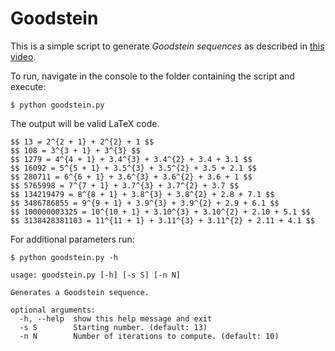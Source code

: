 # Goodstein

This is a simple script to generate *Goodstein sequences* as described in [this video](https://www.youtube.com/watch?v=oBOZ2WroiVY).

To run, navigate in the console to the folder containing the script and execute:

```
$ python goodstein.py
```
The output will be valid LaTeX code.
```
$$ 13 = 2^{2 + 1} + 2^{2} + 1 $$
$$ 108 = 3^{3 + 1} + 3^{3} $$
$$ 1279 = 4^{4 + 1} + 3.4^{3} + 3.4^{2} + 3.4 + 3.1 $$
$$ 16092 = 5^{5 + 1} + 3.5^{3} + 3.5^{2} + 3.5 + 2.1 $$
$$ 280711 = 6^{6 + 1} + 3.6^{3} + 3.6^{2} + 3.6 + 1 $$
$$ 5765998 = 7^{7 + 1} + 3.7^{3} + 3.7^{2} + 3.7 $$
$$ 134219479 = 8^{8 + 1} + 3.8^{3} + 3.8^{2} + 2.8 + 7.1 $$
$$ 3486786855 = 9^{9 + 1} + 3.9^{3} + 3.9^{2} + 2.9 + 6.1 $$
$$ 100000003325 = 10^{10 + 1} + 3.10^{3} + 3.10^{2} + 2.10 + 5.1 $$
$$ 3138428381103 = 11^{11 + 1} + 3.11^{3} + 3.11^{2} + 2.11 + 4.1 $$
```



For additional parameters run:

```
$ python goodstein.py -h
```
```
usage: goodstein.py [-h] [-s S] [-n N]

Generates a Goodstein sequence.

optional arguments:
  -h, --help  show this help message and exit
  -s S        Starting number. (default: 13)
  -n N        Number of iterations to compute. (default: 10)
```

